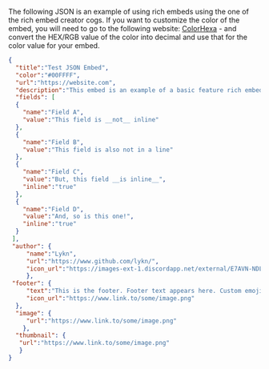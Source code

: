 The following JSON is an example of using rich embeds using the one of the rich embed creator cogs. If you want to customize the color of the embed, you will need to go to the following website: [ColorHexa](https://www.colorhexa.com) - and convert the HEX/RGB value of the color into decimal and use that for the color value for your embed.

```json 
{
  "title":"Test JSON Embed",
  "color":"#00FFFF",
  "url":"https://website.com",
  "description":"This embed is an example of a basic feature rich embed\n\nNew lines can be added by adding a `\n`\n`Code Block` are also supported\n`**Bold**`**is supported**\n`*Italics*` *are also supported*\n`__Underline__` __also works__\n\n[Hyperlinks](https://www.github.com/) also works!\n\nYou can also use emojis. Default ones like :one: or :two: would work normally. While custom ones like <a:thonking:873475795400658944>, can be used but, by adding a `\` before the emoji's first `:`(EG: `\:emoji_name:`).\nThe emoji would transform to this format `<a:emoji_name:{a_bunch_of_numbers}>`", 
  "fields": [
  {
    "name":"Field A",
    "value":"This field is __not__ inline"
  },
  {
    "name":"Field B",
    "value":"This field is also not in a line"
  },
  {
    "name":"Field C",
    "value":"But, this field __is inline__",
    "inline":"true"
  },
  {
    "name":"Field D",
    "value":"And, so is this one!",
    "inline":"true"
  }
 ],
 "author": { 
     "name":"Lykn",
     "url":"https://www.github.com/lykn/",
     "icon_url":"https://images-ext-1.discordapp.net/external/E7AVN-NDLGG7RDUthVklziwBDjlMeTZdN9TX-SJhJ7g/%3Fsize%3D1024/https/cdn.discordapp.com/avatars/779347811099475978/a_b34da4dffa6c02a7d3f3e98698caa1eb.gif?width=364&height=364"
     },
 "footer": {
     "text":"This is the footer. Footer text appears here. Custom emojis, and text modifications __won't__ work here",
     "icon_url":"https://www.link.to/some/image.png"
  },
  "image": {
     "url":"https://www.link.to/some/image.png"
    },
  "thumbnail": {
   "url":"https://www.link.to/some/image.png"
   }
}
```
